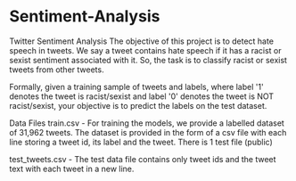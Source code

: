 # Sentiment-Analysis
 Twitter Sentiment Analysis
The objective of this project is to detect hate speech in tweets. We say a tweet contains hate speech if it has a racist or sexist sentiment associated with it. So, the task is to classify racist or sexist tweets from other tweets.

Formally, given a training sample of tweets and labels, where label '1' denotes the tweet is racist/sexist and label '0' denotes the tweet is NOT racist/sexist, your objective is to predict the labels on the test dataset.

Data Files
train.csv - For training the models, we provide a labelled dataset of 31,962 tweets. The dataset is provided in the form of a csv file with each line storing a tweet id, its label and the tweet. There is 1 test file (public)

test_tweets.csv - The test data file contains only tweet ids and the tweet text with each tweet in a new line.
